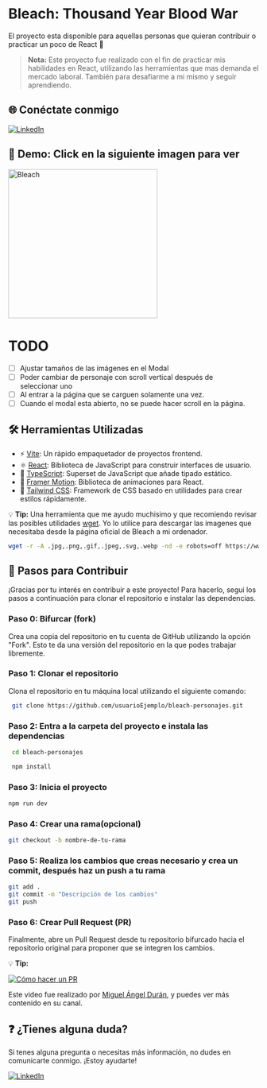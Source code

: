 # Bleach: Thousand Year Blood War

El proyecto esta disponible para aquellas personas que quieran contribuir o practicar un poco de React 🖤

> **Nota:**
> Este proyecto fue realizado con el fin de practicar mis habilidades en React, utilizando las herramientas que mas demanda el mercado laboral. También para desafiarme a mi mismo y seguir aprendiendo.

## 🌐 Conéctate conmigo

[![LinkedIn](https://img.shields.io/badge/JuanVega-0A66C2?style=for-the-badge&logo=linkedin&logoColor=white)](https://www.linkedin.com/in/juanbautista-dev/)

## 🚀 Demo: Click en la siguiente imagen para ver

<a href="https://bleach-personajes.vercel.app/">
    <img src="https://bleach-personajes.vercel.app/assets/logo-D7sAElMu.png" alt="Bleach" width="300"/>
</a>

<!--
LOS DATOS SE ENCUENTRAN EN ESTE ARCHIVO:
[db](https://github.com/bautistaJuan/bleach-personajes/blob/master/src/db/characters.ts) -->

# TODO

- [ ] Ajustar tamaños de las imágenes en el Modal
- [ ] Poder cambiar de personaje con scroll vertical después de seleccionar uno
- [ ] Al entrar a la página que se carguen solamente una vez.
- [ ] Cuando el modal esta abierto, no se puede hacer scroll en la página.

## 🛠️ Herramientas Utilizadas

- ⚡ [Vite](https://vitejs.dev): Un rápido empaquetador de proyectos frontend.
- ⚛️ [React](https://reactjs.org): Biblioteca de JavaScript para construir interfaces de usuario.
- 📘 [TypeScript](https://www.typescriptlang.org): Superset de JavaScript que añade tipado estático.
- 🎥 [Framer Motion](https://www.framer.com/motion): Biblioteca de animaciones para React.
- 🎨 [Tailwind CSS](https://tailwindcss.com): Framework de CSS basado en utilidades para crear estilos rápidamente.

💡 **Tip:** Una herramienta que me ayudo muchisimo y que recomiendo revisar las posibles utilidades [wget](https://eternallybored.org/misc/wget/1.21.4/wget.html). Yo lo utilice para descargar las imagenes que necesitaba desde la página oficial de Bleach a mi ordenador.

```bash
wget -r -A .jpg,.png,.gif,.jpeg,.svg,.webp -nd -e robots=off https://www.linkDeLaPaginaDelQueQuerramosDescargar.com
```

## 🤝 Pasos para Contribuir

¡Gracias por tu interés en contribuir a este proyecto! Para hacerlo, segui los pasos a continuación para clonar el repositorio e instalar las dependencias.

### Paso 0: Bifurcar (fork)

Crea una copia del repositorio en tu cuenta de GitHub utilizando la opción "Fork". Esto te da una versión del repositorio en la que podes trabajar libremente.

### Paso 1: Clonar el repositorio

Clona el repositorio en tu máquina local utilizando el siguiente comando:

```bash
 git clone https://github.com/usuarioEjemplo/bleach-personajes.git

```

### Paso 2: Entra a la carpeta del proyecto e instala las dependencias

```bash
 cd bleach-personajes
```

```bash
 npm install
```

### Paso 3: Inicia el proyecto

```bash
npm run dev
```

### Paso 4: Crear una rama(opcional)

```bash
git checkout -b nombre-de-tu-rama
```

### Paso 5: Realiza los cambios que creas necesario y crea un commit, después haz un push a tu rama

```bash
git add .
git commit -m "Descripción de los cambios"
git push
```

### Paso 6: Crear Pull Request (PR)

Finalmente, abre un Pull Request desde tu repositorio bifurcado hacia el repositorio original para proponer que se integren los cambios.

💡 **Tip:**

[![Cómo hacer un PR](https://img.youtube.com/vi/BPns9r76vSI/0.jpg)](https://www.youtube.com/watch?v=BPns9r76vSI)

Este video fue realizado por [Miguel Ángel Durán](https://www.youtube.com/channel/UC8LeXCWOalN8SxlrPcG-PaQ), y puedes ver más contenido en su canal.

## ❓ ¿Tienes alguna duda?

Si tenes alguna pregunta o necesitas más información, no dudes en comunicarte conmigo. ¡Estoy ayudarte!

[![LinkedIn](https://img.shields.io/badge/JuanVega-0A66C2?style=for-the-badge&logo=linkedin&logoColor=white)](https://www.linkedin.com/in/juanbautista-dev/)
